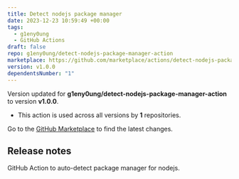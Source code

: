 ```yaml
---
title: Detect nodejs package manager
date: 2023-12-23 10:59:49 +00:00
tags:
  - g1eny0ung
  - GitHub Actions
draft: false
repo: g1eny0ung/detect-nodejs-package-manager-action
marketplace: https://github.com/marketplace/actions/detect-nodejs-package-manager
version: v1.0.0
dependentsNumber: "1"
---
```



Version updated for **g1eny0ung/detect-nodejs-package-manager-action** to version **v1.0.0**.
- This action is used across all versions by **1** repositories.

Go to the [GitHub Marketplace](https://github.com/marketplace/actions/detect-nodejs-package-manager) to find the latest changes.

## Release notes

GitHub Action to auto-detect package manager for nodejs.
